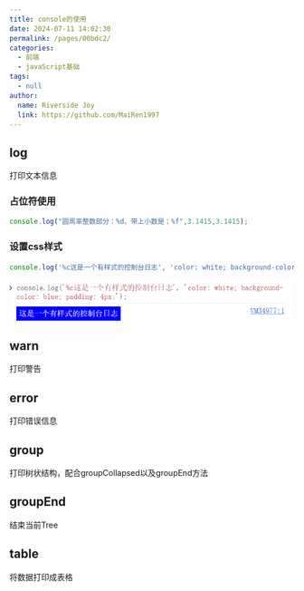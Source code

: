 ```yaml
---
title: console的使用
date: 2024-07-11 14:02:30
permalink: /pages/00bdc2/
categories: 
  - 前端
  - javaScript基础
tags: 
  - null
author: 
  name: Riverside Joy
  link: https://github.com/MaiRen1997
---
```

## log

打印文本信息

### 占位符使用

```js
console.log("圆周率整数部分：%d，带上小数是：%f",3.1415,3.1415);
```

### 设置css样式

```js
console.log('%c这是一个有样式的控制台日志', 'color: white; background-color: blue; padding: 4px;');
```

![consoleImg](./img/consoleStyle.png)

## warn

打印警告

## error

打印错误信息

## group

打印树状结构，配合groupCollapsed以及groupEnd方法

## groupEnd

结束当前Tree

## table

将数据打印成表格